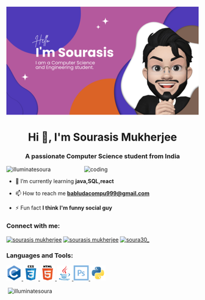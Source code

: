 ![logo](https://github.com/IlluminateSoura/IlluminateSoura/blob/main/Brown%20Grey%20Creative%20Modern%20Online%20Portfolio.png)
<h1 align="center">Hi 👋, I'm Sourasis Mukherjee</h1>
<h3 align="center">A passionate Computer Science student from India</h3>

<img align="right" width="300" alt="coding"  src="https://media1.giphy.com/media/61XQCwucaDapRLPHzx/giphy.gif">

<p align="left"> <img src="https://komarev.com/ghpvc/?username=illuminatesoura&label=Profile%20views&color=0e75b6&style=flat" alt="illuminatesoura" /> </p>



- 🌱 I’m currently learning **java,SQL,react**

- 📫 How to reach me **babludacompu999@gmail.com**

- ⚡ Fun fact **I think I'm funny social guy**



<h3 align="left">Connect with me:</h3>
<p align="left">
<a href="https://linkedin.com/in/sourasis mukherjee" target="blank"><img align="center" src="https://raw.githubusercontent.com/rahuldkjain/github-profile-readme-generator/master/src/images/icons/Social/linked-in-alt.svg" alt="sourasis mukherjee" height="30" width="40" /></a>
<a href="https://fb.com/sourasis mukherjee" target="blank"><img align="center" src="https://raw.githubusercontent.com/rahuldkjain/github-profile-readme-generator/master/src/images/icons/Social/facebook.svg" alt="sourasis mukherjee" height="30" width="40" /></a>
<a href="https://instagram.com/soura30_" target="blank"><img align="center" src="https://raw.githubusercontent.com/rahuldkjain/github-profile-readme-generator/master/src/images/icons/Social/instagram.svg" alt="soura30_" height="30" width="40" /></a>
</p>

<h3 align="left">Languages and Tools:</h3>
<p align="left"> <a href="https://www.cprogramming.com/" target="_blank" rel="noreferrer"> <img src="https://raw.githubusercontent.com/devicons/devicon/master/icons/c/c-original.svg" alt="c" width="40" height="40"/> </a> <a href="https://www.w3schools.com/css/" target="_blank" rel="noreferrer"> <img src="https://raw.githubusercontent.com/devicons/devicon/master/icons/css3/css3-original-wordmark.svg" alt="css3" width="40" height="40"/> </a> <a href="https://www.w3.org/html/" target="_blank" rel="noreferrer"> <img src="https://raw.githubusercontent.com/devicons/devicon/master/icons/html5/html5-original-wordmark.svg" alt="html5" width="40" height="40"/> </a> <a href="https://www.java.com" target="_blank" rel="noreferrer"> <img src="https://raw.githubusercontent.com/devicons/devicon/master/icons/java/java-original.svg" alt="java" width="40" height="40"/> </a> <a href="https://www.photoshop.com/en" target="_blank" rel="noreferrer"> <img src="https://raw.githubusercontent.com/devicons/devicon/master/icons/photoshop/photoshop-line.svg" alt="photoshop" width="40" height="40"/> </a> <a href="https://www.python.org" target="_blank" rel="noreferrer"> <img src="https://raw.githubusercontent.com/devicons/devicon/master/icons/python/python-original.svg" alt="python" width="40" height="40"/> </a> </p>

<p>&nbsp;<img align="center" src="https://github-readme-stats.vercel.app/api?username=illuminatesoura&show_icons=true&locale=en" alt="illuminatesoura" /></p>

